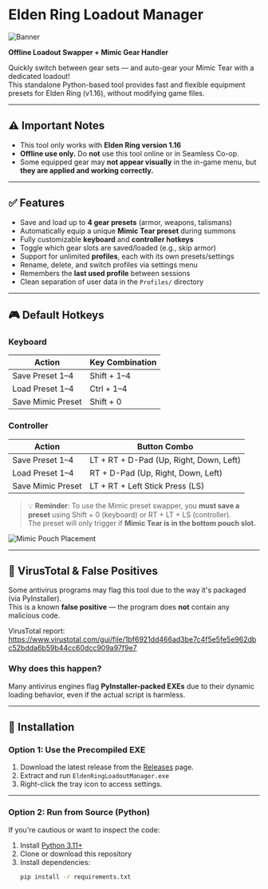 # Elden Ring Loadout Manager

![Banner](https://i.imgur.com/Fw0TUwe.png)

**Offline Loadout Swapper + Mimic Gear Handler**

Quickly switch between gear sets — and auto-gear your Mimic Tear with a dedicated loadout!  
This standalone Python-based tool provides fast and flexible equipment presets for Elden Ring (v1.16), without modifying game files.

---

## ⚠️ Important Notes

- This tool only works with **Elden Ring version 1.16**
- **Offline use only.** Do **not** use this tool online or in Seamless Co-op.
- Some equipped gear may **not appear visually** in the in-game menu, but **they are applied and working correctly.**

---

## ✅ Features

- Save and load up to **4 gear presets** (armor, weapons, talismans)
- Automatically equip a unique **Mimic Tear preset** during summons
- Fully customizable **keyboard** and **controller hotkeys**
- Toggle which gear slots are saved/loaded (e.g., skip armor)
- Support for unlimited **profiles**, each with its own presets/settings
- Rename, delete, and switch profiles via settings menu
- Remembers the **last used profile** between sessions
- Clean separation of user data in the `Profiles/` directory

---

## 🎮 Default Hotkeys

### Keyboard

| Action              | Key Combination     |
|---------------------|---------------------|
| Save Preset 1–4     | Shift + 1–4         |
| Load Preset 1–4     | Ctrl + 1–4          |
| Save Mimic Preset   | Shift + 0           |

### Controller

| Action              | Button Combo                        |
|---------------------|--------------------------------------|
| Save Preset 1–4     | LT + RT + D-Pad (Up, Right, Down, Left) |
| Load Preset 1–4     | RT + D-Pad (Up, Right, Down, Left)       |
| Save Mimic Preset   | LT + RT + Left Stick Press (LS)          |

> 💡 **Reminder**: To use the Mimic preset swapper, you **must save a preset** using Shift + 0 (keyboard) or RT + LT + LS (controller).  
> The preset will only trigger if **Mimic Tear is in the bottom pouch slot.**

![Mimic Pouch Placement](https://i.imgur.com/cIrcPbZ.png)

---

## 🧪 VirusTotal & False Positives

Some antivirus programs may flag this tool due to the way it's packaged (via PyInstaller).  
This is a known **false positive** — the program does **not** contain any malicious code.

VirusTotal report:  
https://www.virustotal.com/gui/file/1bf6921dd466ad3be7c4f5e5fe5e962dbc52bdda6b59b44cc60dcc909a97f9e7

### Why does this happen?

Many antivirus engines flag **PyInstaller-packed EXEs** due to their dynamic loading behavior, even if the actual script is harmless.

---

## 🔧 Installation

### Option 1: Use the Precompiled EXE

1. Download the latest release from the [Releases](https://github.com/aLee88uk/EldenRing-LoadoutManager/releases) page.
2. Extract and run `EldenRingLoadoutManager.exe`
3. Right-click the tray icon to access settings.


---

### Option 2: Run from Source (Python)

If you're cautious or want to inspect the code:

1. Install [Python 3.11+](https://www.python.org/downloads/)
2. Clone or download this repository
3. Install dependencies:
   ```bash
   pip install -r requirements.txt
